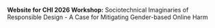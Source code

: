 **Website for CHI 2026 Workshop:** Sociotechnical Imaginaries of Responsible Design - A Case for Mitigating Gender-based Online Harm
